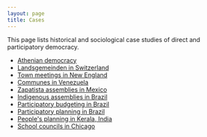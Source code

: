 ```yaml
---
layout: page
title: Cases
---
```


This page lists historical and sociological case studies of direct and participatory democracy.

* [Athenian democracy]()
* [Landsgemeinden in Switzerland]()
* [Town meetings in New England]()
* [Communes in Venezuela]()
* [Zapatista assemblies in Mexico]()
* [Indigenous assemblies in Brazil]()
* [Participatory budgeting in Brazil]()
* [Participatory planning in Brazil]()
* [People's planning in Kerala, India]()
* [School councils in Chicago]()

